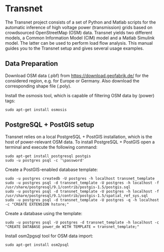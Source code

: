 # Transnet
The Transnet project consists of a set of Python and Matlab scripts for the automatic inference of high voltage power (transmission) grids based on crowdsourced OpenStreetMap (OSM) data. Transnet yields two different models, a Common Information Model (CIM) model and a Matlab Simulink model. The latter can be used to perform load flow analysis. This manual guides you to the Transnet setup and gives several usage examples.

## Data Preparation
Download OSM data (.pbf) from https://download.geofabrik.de/ for the considered region, e.g. for Europe or Germany. Also download the corresponding shape file (.poly).

Install the osmosis tool, which is capable of filtering OSM data by (power) tags:
```
sudo apt-get install osmosis
```

## PostgreSQL + PostGIS setup
Transnet relies on a local PostgreSQL + PostGIS installation, which is the host of power-relevant OSM data.
To install PostgreSQL + PostGIS open a terminal and execute the following command:
```
sudo apt-get install postgresql postgis
sudo -u postgres psql -c '\password'
```
Create a PostGIS-enabled database template:
```
sudo -u postgres createdb -U postgres -h localhost transnet_template
sudo -u postgres psql -d transnet_template -U postgres -h localhost -f /usr/share/postgresql/9.1/contrib/postgis-1.5/postgis.sql
sudo -u postgres psql -d transnet_template -U postgres -h localhost -f /usr/share/postgresql/9.1/contrib/postgis-1.5/spatial_ref_sys.sql
sudo -u postgres psql -d transnet_template -U postgres -q -h localhost -c "CREATE EXTENSION hstore;"
```
Create a database using the template:
```
sudo -u postgres psql -U postgres -d transnet_template -h localhost -c "CREATE DATABASE power_de WITH TEMPLATE = transnet_template;"
```
Install osm2pgsql tool for OSM data import:
```
sudo apt-get install osm2psql
```
